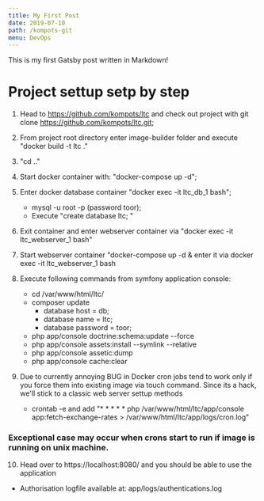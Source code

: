 ```yaml
---
title: My First Post
date: 2019-07-10
path: /kompots-git
menu: DevOps
---
```

This is my first Gatsby post written in Markdown!

# Project settup setp by step

1. Head to https://github.com/kompots/ltc and check out project with git clone https://github.com/kompots/ltc.git;
2. From project root directory enter image-builder folder and execute "docker build -t ltc ." 
3. "cd .."
4. Start docker container with: "docker-compose up -d";
5. Enter docker database container "docker exec -it ltc_db_1 bash";
	- mysql -u root -p  (password toor);
	- Execute "create database ltc; "
6. Exit container and enter webserver container via "docker exec -it ltc_webserver_1 bash"
7. Start webserver container "docker-compose up -d & enter it via docker exec -it ltc_webserver_1 bash
8. Execute following commands from symfony application console:
	- cd /var/www/html/ltc/
	- composer update
		- database host = db;
		- database name = ltc;
		- database password = toor;
	- php app/console doctrine:schema:update --force
	- php app/console assets:install --symlink --relative
	- php app/console assetic:dump
	- php app/console cache:clear 

9. Due to currently annoying BUG in Docker cron jobs tend to work only if you force them into existing image via touch command. Since its a hack, we'll stick to a classic web server settup methods
	- crontab -e and add "* * * * * php /var/www/html/ltc/app/console app:fetch-exchange-rates > /var/www/html/ltc/app/logs/cron.log"
### Exceptional case may occur when crons start to run if image is running on unix machine.

10. Head over to https://localhost:8080/ and you should be able to use the application

- Authorisation logfile available at: app/logs/authentications.log
